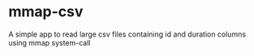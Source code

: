 # mmap-csv
A simple app to read large csv files containing id and duration columns using mmap system-call
